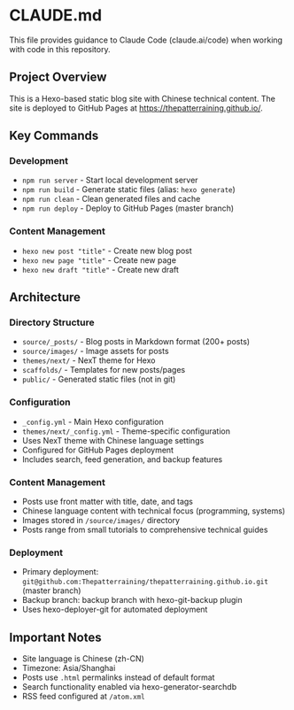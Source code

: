 # CLAUDE.md

This file provides guidance to Claude Code (claude.ai/code) when working with code in this repository.

## Project Overview

This is a Hexo-based static blog site with Chinese technical content. The site is deployed to GitHub Pages at https://thepatterraining.github.io/.

## Key Commands

### Development
- `npm run server` - Start local development server
- `npm run build` - Generate static files (alias: `hexo generate`)
- `npm run clean` - Clean generated files and cache
- `npm run deploy` - Deploy to GitHub Pages (master branch)

### Content Management
- `hexo new post "title"` - Create new blog post
- `hexo new page "title"` - Create new page
- `hexo new draft "title"` - Create new draft

## Architecture

### Directory Structure
- `source/_posts/` - Blog posts in Markdown format (200+ posts)
- `source/images/` - Image assets for posts
- `themes/next/` - NexT theme for Hexo
- `scaffolds/` - Templates for new posts/pages
- `public/` - Generated static files (not in git)

### Configuration
- `_config.yml` - Main Hexo configuration
- `themes/next/_config.yml` - Theme-specific configuration
- Uses NexT theme with Chinese language settings
- Configured for GitHub Pages deployment
- Includes search, feed generation, and backup features

### Content Management
- Posts use front matter with title, date, and tags
- Chinese language content with technical focus (programming, systems)
- Images stored in `/source/images/` directory
- Posts range from small tutorials to comprehensive technical guides

### Deployment
- Primary deployment: `git@github.com:Thepatterraining/thepatterraining.github.io.git` (master branch)
- Backup branch: backup branch with hexo-git-backup plugin
- Uses hexo-deployer-git for automated deployment

## Important Notes
- Site language is Chinese (zh-CN)
- Timezone: Asia/Shanghai
- Posts use `.html` permalinks instead of default format
- Search functionality enabled via hexo-generator-searchdb
- RSS feed configured at `/atom.xml`